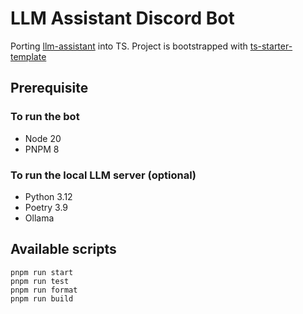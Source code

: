 # LLM Assistant Discord Bot

Porting [llm-assistant](https://github.com/bifrostlab/llm-assistant) into TS. Project is bootstrapped with [ts-starter-template](https://github.com/samhwang/ts-starter-template)

## Prerequisite

### To run the bot

- Node 20
- PNPM 8

### To run the local LLM server (optional)

- Python 3.12
- Poetry 3.9
- Ollama


## Available scripts

```shell
pnpm run start
pnpm run test
pnpm run format
pnpm run build
```

